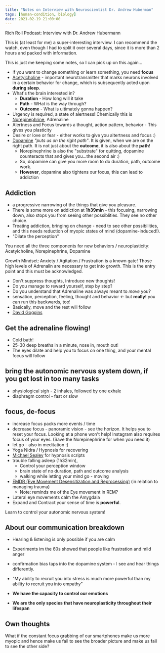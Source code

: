 ```yaml
---
title: "Notes on Interview with Neuroscientist Dr. Andrew Huberman"
tags: [human-condition, biology]
date: 2021-02-19 21:00:00
---
```


<YouTubeEmbed link="https://www.youtube.com/embed/SwQhKFMxmDY" />
<figcaption>Rich Roll Podcast: Interview with Dr. Andrew Hubermann</figcaption>

This is (at least for me) a super-interesting interview. I can recommend the watch, even though I had to split it over several days, since it is more than 2 hours and packed with information.

This is just me keeping some notes, so I can pick up on this again…

* If you want to change something or learn something, you need **focus**
* [Acetylcholine][1] - important neurotransmitter that marks neurons involved in a certain behavior for change, which is subsequently acted upon **during sleep**.
* What's the brain interested in? 
  * **Duration** - How long will it take
  * **Path** - WHat is the way through?
  * **Outcome** - What is ultimately gonna happen?
* Urgency is required, a state of alertness! Chemically this is [Norepinephrine][2], Adrenaline
* Alertness and Focus towards a thought, action pattern, behavior - This gives you plasticity
* Desire or love or fear - either works to give you altertness and focus :)
* [Dopamine][3] _"puts us on the right path"_. It is given, when we are on the right path. It is not just about the **outcome**, it is also about the **path**!
  * Norepinephrine is also the "substrate" for quitting, dopamine counteracts that and gives you...the second air :)
  * So, dopamine can give you more room to do duration, path, outcome work.
  * **However**, dopamine also tightens our focus, this can lead to addiction

## Addiction
*  a progressive narrowing of the things that give you pleasure. 
* There is some more on addiction at **1h39min** - this focusing, narrowing down, also stops you from seeing other possiblities. They see no other choice.
* Treating addiction, bringing on change - need to see other possibilities, and this needs reduction of myopic states of mind (dopamine-induced!).
* "Dilate the perception"

You need all the three components for new behaviors / neuroplasticity: Acetylcholine, Norepinephrine, Dopamine

<Info>Growth Mindset: Anxiety / Agitation / Frustration is a known gate! Those high levels of Adrenalin are necessary to get into growth. This is the entry point and this must be acknowledged.</Info>

* Don't suppress thoughts, Introduce new thoughts!
* Do you manage to reward yourself, step by step?
* Do you understand that Adrenaline was always meant to *move* you?
* sensation, perception, feeling, thought and behavior <- but **really!** you can run this backwards, too!
* Basically, move and the rest will follow
* [David Goggins][5]

## Get the adrenaline flowing!
* Cold bath!
* 25-30 deep breaths in a minute, nose in, mouth out!
* The eyes dilate and help you to focus on one thing, and your mental focus will follow

## bring the autonomic nervous system down, if you get lost in too many tasks
* physiological sigh - 2 inhales, followed by one exhale
* diaphragm control - fast or slow

## focus, de-focus
* increase focus packs more events / time
* decrease focus - panoramic vision - see the horizon. It helps you to reset your focus. Looking at a phone won't help! Instagram also requires focus of your eyes. (Save the Norepinephrine for when you need it)
* let go - also in meditation :)
* Yoga Nidra / Hypnosis for recovering
* [Michael Sealey][6] for hypnosis scripts
* trouble falling asleep (1h32min), 
  * Control your perception window
  * brain state of no duration, path and outcome analysis
  * walking while letting your mind go - moving 
* [EMDR (Eye Movement Desensitization and Reprocessing)][4] (in relation to managing trauma)
  * Note: reminds me of the Eye movement in REM?
* Lateral eye movements calm the Amygdala
* Expand and Contract your sense of time is **powerful**.


<Info>Learn to control your autonomic nervous system!</Info>


## About our communication breakdown

* Hearing & listening is only possible if you are calm
* Experiments im the 60s showed that people like frustration and mild anger
* confirmation bias taps into the dopamine system - I see and hear things differently.
* "My ability to recruit you into stress is much more powerful than my ability to recruit you into empathy"


* **We have the capacity to control our emotions**
* **We are the only species that have neuroplasticity throughout their lifespan**

## Own thoughts

What if the constant focus grabbing of our smartphones make us more myopic and hence make us fail to see the broader picture and make us fail to see the other side?

[1]: https://en.wikipedia.org/wiki/Acetylcholine
[2]: https://en.wikipedia.org/wiki/Norepinephrine
[3]: https://en.wikipedia.org/wiki/Dopamine
[4]: https://www.emdria.de/emdr/was-ist-emdr/
[5]: https://davidgoggins.com
[6]: https://www.youtube.com/user/MichaelSealey